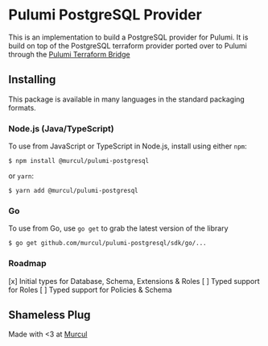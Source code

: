 # Pulumi PostgreSQL Provider

This is an implementation to build a PostgreSQL provider for Pulumi. It is build on top of the PostgreSQL terraform provider ported over to Pulumi through the [Pulumi Terraform Bridge](https://github.com/pulumi/pulumi-tf-provider-boilerplate)

## Installing

This package is available in many languages in the standard packaging formats.

### Node.js (Java/TypeScript)

To use from JavaScript or TypeScript in Node.js, install using either `npm`:

    $ npm install @murcul/pulumi-postgresql

or `yarn`:

    $ yarn add @murcul/pulumi-postgresql

### Go

To use from Go, use `go get` to grab the latest version of the library

    $ go get github.com/murcul/pulumi-postgresql/sdk/go/...
    
    
### Roadmap

[x] Initial types for Database, Schema, Extensions & Roles
[ ] Typed support for Roles
[ ] Typed support for Policies & Schema

## Shameless Plug

Made with <3 at [Murcul](https://www.murcul.com)

